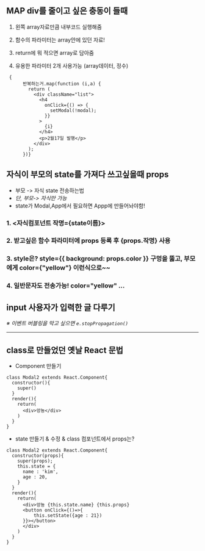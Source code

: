 ## MAP div를 줄이고 싶은 충동이 들때

1. 왼쪽 array자료만큼 내부코드 실행해줌

2. 함수의 파라미터는 array안에 있던 자료!

3. return에 뭐 적으면 array로 담아줌

4. 유용한 파라미터 2개 사용가능 (array데이터, 정수)

```
 {
      반복하는거.map(function (i,a) {
        return (
          <div className="list">
            <h4
              onClick={() => {
                setModal(!modal);
              }}
            >
              {i}
            </h4>
            <p>2월17일 발행</p>
          </div>
        );
      })}
```

## 자식이 부모의 state를 가져다 쓰고싶을때 props

- 부모 -> 자식 state 전송하는법
- _단, 부모-> 자식만 가능_
- state가 Modal,App에서 필요하면 Appp에 만들어놔야함!

### 1. <자식컴포넌트 작명={state이름}>

### 2. 받고싶은 함수 파라미터에 props 등록 후 **{props.작명}** 사용

### 3. style은? style={{ background: props.color }} 구멍을 뚫고, 부모에게 color={"yellow"} 이런식으로~~

### 4. 일반문자도 전송가능! color="yellow" ...

## input 사용자가 입력한 글 다루기

_※ 이벤트 버블링을 막고 싶으면 `e.stopPropagation()`_

<hr>

## class로 만들었던 옛날 React 문법

- Component 만들기

```
class Modal2 extends React.Component{
  constructor(){
    super()
  }
  render(){
    return(
      <div>앙뇽</div>
    )
  }
}
```

- state 만들기 & 수정 & class 컴포넌트에서 props는?

```
class Modal2 extends React.Component{
  constructor(props){
    super(props);
    this.state = {
      name : 'kim',
      age : 20,
    }
  }
  render(){
    return(
      <div>앙뇽 {this.state.name} {this.props}
      <button onClick={()=>{
          this.setState({age : 21})
      }}></button>
      </div>
    )
  }
}
```
